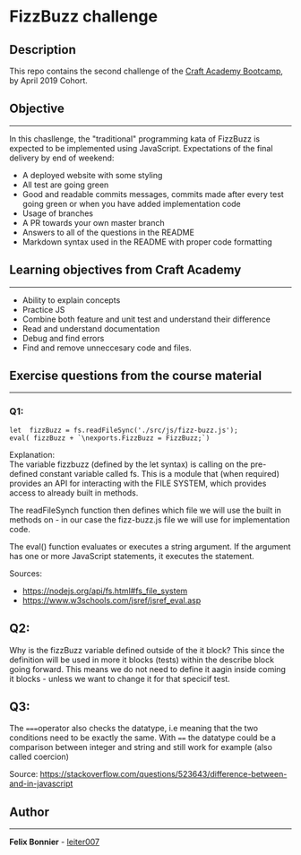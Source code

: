 # FizzBuzz challenge
## Description
This repo contains the second challenge of the [Craft Academy Bootcamp](https://craftacademy.se/english/curriculum/), by April 2019 Cohort.

## Objective 
________
In this chasllenge, the "traditional" programming kata of FizzBuzz is expected to be implemented using JavaScript. Expectations of the final delivery by end of weekend:

* A deployed website with some styling
* All test are going green
* Good and readable commits messages, commits made after every test going green or when you have added implementation code
* Usage of branches
* A PR towards your own master branch
* Answers to all of the questions in the README
* Markdown syntax used in the README with proper code formatting

 ## Learning objectives from Craft Academy
 ________
* Ability to explain concepts
* Practice JS
* Combine both feature and unit test and understand their difference
* Read and understand documentation
* Debug and find errors
* Find and remove unneccesary code and files.

## Exercise questions from the course material
________
### Q1:
````
let  fizzBuzz = fs.readFileSync('./src/js/fizz-buzz.js');
eval( fizzBuzz + `\nexports.FizzBuzz = FizzBuzz;`)
````
Explanation:\
The variable fizzbuzz (defined by the let syntax) is calling on the pre-defined constant variable called fs. This is a module that (when required) provides an API for interacting with the FILE SYSTEM, which provides access to already built in methods.

The readFileSynch function then defines which file we will use the built in methods on - in our case the fizz-buzz.js file we will use for implementation code.

The eval() function evaluates or executes a string argument. If the argument has one or more JavaScript statements, it executes the statement.

Sources: 
* https://nodejs.org/api/fs.html#fs_file_system
* https://www.w3schools.com/jsref/jsref_eval.asp

## Q2:
Why is the fizzBuzz variable defined outside of the it block? This since the definition will be used in more it blocks (tests) within the describe block going forward. This means we do not need to define it aagin inside coming it blocks - unless we want to change it for that specicif test.

## Q3:
The `===`operator also checks the datatype, i.e meaning that the two conditions need to be exactly the same. With `==` the datatype could be a comparison between integer and string and still work for example (also called coercion)

Source: https://stackoverflow.com/questions/523643/difference-between-and-in-javascript

## Author
________
**Felix Bonnier** - [leiter007](https://github.com/leiter007)

 